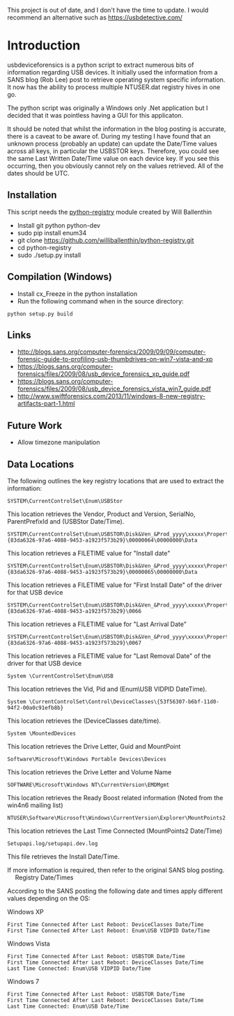 This project is out of date, and I don't have the time to update. I would recommend an alternative such as https://usbdetective.com/

# Introduction #

usbdeviceforensics is a python script to extract numerous bits of information
regarding USB devices. It initially used the information from a SANS blog
(Rob Lee) post to retrieve operating system specific information. It now
has the ability to process multiple NTUSER.dat registry hives in one go.

The python script was originally a Windows only .Net application but I decided 
that it was pointless having a GUI for this applicaton.

It should be noted that whilst the information in the blog posting is
accurate, there is a caveat to be aware of. During my testing I have found that
an unknown process (probably an update) can update the Date/Time values across
all keys, in particular the USBSTOR keys. Therefore, you could see the same
Last Written Date/Time value on each device key. If you see this occurring,
then you obviously cannot rely on the values retrieved. All of the dates should
be UTC.

## Installation ##

This script needs the [python-registry](https://github.com/williballenthin/python-registry) module created by Will Ballenthin

- Install git python python-dev
- sudo pip install enum34
- git clone https://github.com/williballenthin/python-registry.git
- cd python-registry
- sudo ./setup.py install

## Compilation (Windows)

- Install cx_Freeze in the python installation
- Run the following command when in the source directory:
 
`python setup.py build` 

## Links ##

- http://blogs.sans.org/computer-forensics/2009/09/09/computer-forensic-guide-to-profiling-usb-thumbdrives-on-win7-vista-and-xp
- https://blogs.sans.org/computer-forensics/files/2009/08/usb_device_forensics_xp_guide.pdf
- https://blogs.sans.org/computer-forensics/files/2009/08/usb_device_forensics_vista_win7_guide.pdf
- http://www.swiftforensics.com/2013/11/windows-8-new-registry-artifacts-part-1.html

## Future Work ##

- Allow timezone manipulation

## Data Locations ##

The following outlines the key registry locations that are used to extract the information:

    SYSTEM\CurrentControlSet\Enum\USBStor

This location retrieves the Vendor, Product and Version, SerialNo, ParentPrefixId and (USBStor Date/Time).

    SYSTEM\CurrentControlSet\Enum\USBSTOR\Disk&Ven_&Prod_yyyy\xxxxx\Properties\{83da6326-97a6-4088-9453-a1923f573b29}\00000064\00000000\Data

This location retrieves a FILETIME value for "Install date" 

    SYSTEM\CurrentControlSet\Enum\USBSTOR\Disk&Ven_&Prod_yyyy\xxxxx\Properties\{83da6326-97a6-4088-9453-a1923f573b29}\00000065\00000000\Data

This location retrieves a FILETIME value for "First Install Date" of the driver for that USB device

    SYSTEM\CurrentControlSet\Enum\USBSTOR\Disk&Ven_&Prod_yyyy\xxxxx\Properties\{83da6326-97a6-4088-9453-a1923f573b29}\0066
This location retrieves a FILETIME value for "Last Arrival Date" 

    SYSTEM\CurrentControlSet\Enum\USBSTOR\Disk&Ven_&Prod_yyyy\xxxxx\Properties\{83da6326-97a6-4088-9453-a1923f573b29}\0067

This location retrieves a FILETIME value for "Last Removal Date" of the driver for that USB device

    System \CurrentControlSet\Enum\USB

This location retrieves the Vid, Pid and (Enum\USB VIDPID DateTime).

    System \CurrentControlSet\Control\DeviceClasses\{53f56307-b6bf-11d0-94f2-00a0c91efb8b}

This location retrieves the (DeviceClasses date/time).

    System \MountedDevices

This location retrieves the Drive Letter, Guid and MountPoint

    Software\Microsoft\Windows Portable Devices\Devices

This location retrieves the Drive Letter and Volume Name

    SOFTWARE\Microsoft\Windows NT\CurrentVersion\EMDMgmt

This location retrieves the Ready Boost related information (Noted from the win4n6 mailing list)

    NTUSER\Software\Microsoft\Windows\CurrentVersion\Explorer\MountPoints2

This location retrieves the Last Time Connected (MountPoints2 Date/Time)

    Setupapi.log/setupapi.dev.log

This file retrieves the Install Date/Time.

If more information is required, then refer to the original SANS blog posting.
 
Registry Date/Times

According to the SANS posting the following date and times apply different values depending on the OS:

Windows XP

    First Time Connected After Last Reboot: DeviceClasses Date/Time
    First Time Connected After Last Reboot: Enum\USB VIDPID Date/Time

Windows Vista

    First Time Connected After Last Reboot: USBSTOR Date/Time  
    First Time Connected After Last Reboot: DeviceClasses Date/Time
    Last Time Connected: Enum\USB VIDPID Date/Time

Windows 7

    First Time Connected After Last Reboot: USBSTOR Date/Time
    First Time Connected After Last Reboot: DeviceClasses Date/Time
    Last Time Connected: Enum\USB Date/Time
